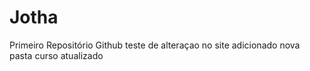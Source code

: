 # Jotha
 Primeiro Repositório Github
teste de alteraçao no site
adicionado nova pasta curso atualizado
